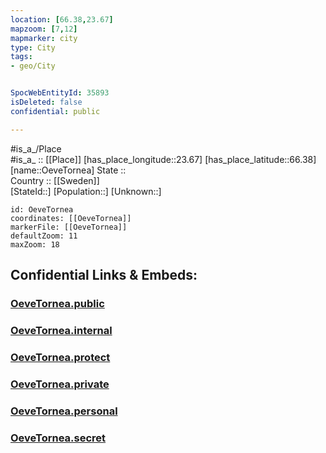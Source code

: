 ```yaml
---
location: [66.38,23.67] 
mapzoom: [7,12] 
mapmarker: city 
type: City
tags:
- geo/City


SpocWebEntityId: 35893
isDeleted: false
confidential: public

---
```

#is_a_/Place  
#is_a_ :: [[Place]] 
[has_place_longitude::23.67] 
[has_place_latitude::66.38] 
[name::OeveTornea] 
State ::  
Country :: [[Sweden]]  
[StateId::] 
[Population::] 
[Unknown::] 


```leaflet
id: OeveTornea
coordinates: [[OeveTornea]] 
markerFile: [[OeveTornea]] 
defaultZoom: 11 
maxZoom: 18
```


## Confidential Links & Embeds: 

### [OeveTornea.public](/_public/\Earth\Continent\Europe\Europe~North\Sweden\Provinces~Sweden\Norrbotten\CityOeveTornea.public.md) 

### [OeveTornea.internal](/_internal/\Earth\Continent\Europe\Europe~North\Sweden\Provinces~Sweden\Norrbotten\CityOeveTornea.internal.md) 

### [OeveTornea.protect](/_protect/\Earth\Continent\Europe\Europe~North\Sweden\Provinces~Sweden\Norrbotten\CityOeveTornea.protect.md) 

### [OeveTornea.private](/_private/\Earth\Continent\Europe\Europe~North\Sweden\Provinces~Sweden\Norrbotten\CityOeveTornea.private.md) 

### [OeveTornea.personal](/_personal/\Earth\Continent\Europe\Europe~North\Sweden\Provinces~Sweden\Norrbotten\CityOeveTornea.personal.md) 

### [OeveTornea.secret](/_secret/\Earth\Continent\Europe\Europe~North\Sweden\Provinces~Sweden\Norrbotten\CityOeveTornea.secret.md)

